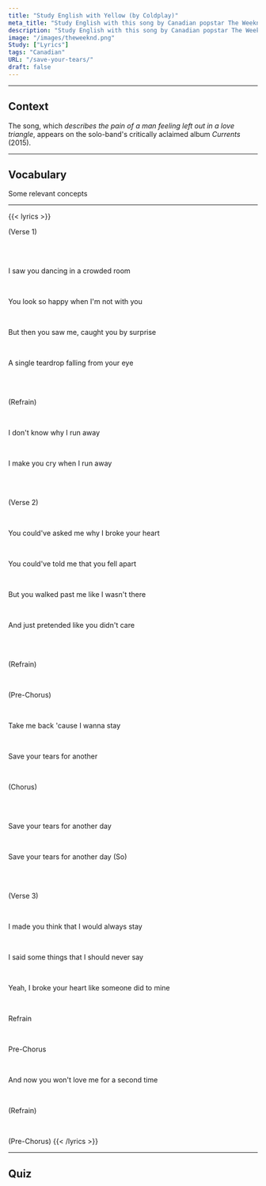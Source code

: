 ```yaml
---
title: "Study English with Yellow (by Coldplay)"
meta_title: "Study English with this song by Canadian popstar The Weeknd."
description: "Study English with this song by Canadian popstar The Weeknd."
image: "/images/theweeknd.png"
Study: ["Lyrics"]
tags: "Canadian"
URL: "/save-your-tears/"
draft: false
---
```

<hr>

## Context

The song, which *describes the pain of a man feeling left out in a love triangle*, appears on the solo-band's critically aclaimed album *Currents* (2015).

<hr>

## Vocabulary

Some relevant concepts

<hr>

{{< lyrics >}}

<a data-bs-title=":es: Verso 1" data-bs-content="ENGLISH" tabindex="0" data-bs-html="true" class="marginalia" role="button" data-bs-placement="bottom" data-bs-toggle="popover" data-bs-trigger="focus">(Verse 1)</a>

<br><br>

<a data-bs-title=":es: Te vi" data-bs-content="<b>Study:</b><br>-pronouns-simplepresent" tabindex="0" data-bs-html="true" class="marginalia" role="button" data-bs-placement="bottom" data-bs-toggle="popover" data-bs-trigger="focus">I saw you</a>
<a data-bs-title=":es: bailando" data-bs-content="<b>Study:</b><br>-progressives" tabindex="0" data-bs-html="true" class="marginalia" role="button" data-bs-placement="bottom" data-bs-toggle="popover" data-bs-trigger="focus">dancing</a>
<a data-bs-title=":es: en una habitación repleta" data-bs-content="<b>Study:</b><br>-prepositions-articles-adjectives" tabindex="0" data-bs-html="true" class="marginalia" role="button" data-bs-placement="bottom" data-bs-toggle="popover" data-bs-trigger="focus">in a crowded room</a>

<br>

<a data-bs-title=":es: Te ves" data-bs-content="<b>Study:</b><br>-pronouns-simplepresent" tabindex="0" data-bs-html="true" class="marginalia" role="button" data-bs-placement="bottom" data-bs-toggle="popover" data-bs-trigger="focus">You look</a>
<a data-bs-title=":es: tan feliz" data-bs-content="<b>Study:</b><br>-adverbs-adjectives" tabindex="0" data-bs-html="true" class="marginalia" role="button" data-bs-placement="bottom" data-bs-toggle="popover" data-bs-trigger="focus">so happy</a>
<a data-bs-title=":es: cuando" data-bs-content="<b>Study:</b><br>-connectors" tabindex="0" data-bs-html="true" class="marginalia" role="button" data-bs-placement="bottom" data-bs-toggle="popover" data-bs-trigger="focus">when</a>
<a data-bs-title=":es: no estoy" data-bs-content="<b>Study:</b><br>-pronouns-verbtobe-contractions" tabindex="0" data-bs-html="true" class="marginalia" role="button" data-bs-placement="bottom" data-bs-toggle="popover" data-bs-trigger="focus">I'm not</a>
<a data-bs-title=":es: contigo" data-bs-content="<b>Study:</b><br>-prepositions-pronouns" tabindex="0" data-bs-html="true" class="marginalia" role="button" data-bs-placement="bottom" data-bs-toggle="popover" data-bs-trigger="focus">with you</a>

<br>

<a data-bs-title=":es: Pero" data-bs-content="<b>Study:</b><br>-connectors" tabindex="0" data-bs-html="true" class="marginalia" role="button" data-bs-placement="bottom" data-bs-toggle="popover" data-bs-trigger="focus">But</a>
<a data-bs-title=":es: luego" data-bs-content="<b>Study:</b><br>-adverbs" tabindex="0" data-bs-html="true" class="marginalia" role="button" data-bs-placement="bottom" data-bs-toggle="popover" data-bs-trigger="focus">then</a>
<a data-bs-title=":es: me viste" data-bs-content="<b>Study:</b><br>-pronouns-simplepast" tabindex="0" data-bs-html="true" class="marginalia" role="button" data-bs-placement="bottom" data-bs-toggle="popover" data-bs-trigger="focus">you saw me</a>,
<a data-bs-title=":es: te pillé por sorpresa" data-bs-content="<b>Study:</b><br>-simplepast-pronouns-prepositions" tabindex="0" data-bs-html="true" class="marginalia" role="button" data-bs-placement="bottom" data-bs-toggle="popover" data-bs-trigger="focus">caught you by surprise</a>

<br>

<a data-bs-title=":es: Una sola lágrima" data-bs-content="<b>Study:</b><br>-articles-adjectives" tabindex="0" data-bs-html="true" class="marginalia" role="button" data-bs-placement="bottom" data-bs-toggle="popover" data-bs-trigger="focus">A single teardrop</a>
<a data-bs-title=":es: cayendo de" data-bs-content="<b>Study:</b><br>-progressives-prepositions" tabindex="0" data-bs-html="true" class="marginalia" role="button" data-bs-placement="bottom" data-bs-toggle="popover" data-bs-trigger="focus">falling from</a>
<a data-bs-title=":es: tus ojos" data-bs-content="<b>Study:</b><br>-possessives" tabindex="0" data-bs-html="true" class="marginalia" role="button" data-bs-placement="bottom" data-bs-toggle="popover" data-bs-trigger="focus">your eye</a>

<br><br>

<a data-bs-title=":es: Coro" data-bs-content="CONTENT" tabindex="0" data-bs-html="true" class="marginalia" role="button" data-bs-placement="bottom" data-bs-toggle="popover" data-bs-trigger="focus">(Refrain)</a>

<br>

<a data-bs-title=":es: No sé" data-bs-content="<b>Study:</b><br>-pronouns-simplepresent" tabindex="0" data-bs-html="true" class="marginalia" role="button" data-bs-placement="bottom" data-bs-toggle="popover" data-bs-trigger="focus">I don't know</a>
<a data-bs-title=":es: por qué" data-bs-content="<b>Study:</b><br>-adverbs" tabindex="0" data-bs-html="true" class="marginalia" role="button" data-bs-placement="bottom" data-bs-toggle="popover" data-bs-trigger="focus">why</a>
<a data-bs-title=":es: me escapo" data-bs-content="<b>Study:</b><br>-pronouns-simplepresent-adverbs" tabindex="0" data-bs-html="true" class="marginalia" role="button" data-bs-placement="bottom" data-bs-toggle="popover" data-bs-trigger="focus">I run away</a>

<br>

<a data-bs-title=":es: Te hago llorar" data-bs-content="<b>Study:</b><br>-pronouns-simplepresent" tabindex="0" data-bs-html="true" class="marginalia" role="button" data-bs-placement="bottom" data-bs-toggle="popover" data-bs-trigger="focus">I make you cry</a>
<a data-bs-title=":es: cuando" data-bs-content="<b>Study:</b><br>-connectors" tabindex="0" data-bs-html="true" class="marginalia" role="button" data-bs-placement="bottom" data-bs-toggle="popover" data-bs-trigger="focus">when</a> I run away

<br><br>

<a data-bs-title=":es: Verso 1" data-bs-content="ENGLISH" tabindex="0" data-bs-html="true" class="marginalia" role="button" data-bs-placement="bottom" data-bs-toggle="popover" data-bs-trigger="focus">(Verse 2)</a>

<br>

<a data-bs-title=":es: Podrías haberme preguntado" data-bs-content="<b>Study:</b><br>-pronouns-modalverbs-unrealpast" tabindex="0" data-bs-html="true" class="marginalia" role="button" data-bs-placement="bottom" data-bs-toggle="popover" data-bs-trigger="focus">You could've asked me</a>
<a data-bs-title=":es: por qué" data-bs-content="<b>Study:</b><br>-adverbs" tabindex="0" data-bs-html="true" class="marginalia" role="button" data-bs-placement="bottom" data-bs-toggle="popover" data-bs-trigger="focus">why</a>
<a data-bs-title=":es: te rompí" data-bs-content="<b>Study:</b><br>-pronouns-simplepast" tabindex="0" data-bs-html="true" class="marginalia" role="button" data-bs-placement="bottom" data-bs-toggle="popover" data-bs-trigger="focus">I broke</a>
<a data-bs-title=":es: el corazón" data-bs-content="<b>Study:</b><br>-possessives" tabindex="0" data-bs-html="true" class="marginalia" role="button" data-bs-placement="bottom" data-bs-toggle="popover" data-bs-trigger="focus">your heart</a>

<br>

<a data-bs-title=":es: Podrías haberme dicho" data-bs-content="<b>Study:</b><br>-pronouns-modalverbs-unrealpast" tabindex="0" data-bs-html="true" class="marginalia" role="button" data-bs-placement="bottom" data-bs-toggle="popover" data-bs-trigger="focus">You could've told me</a>
<a data-bs-title=":es: que" data-bs-content="<b>Study:</b><br>-connectors" tabindex="0" data-bs-html="true" class="marginalia" role="button" data-bs-placement="bottom" data-bs-toggle="popover" data-bs-trigger="focus">that</a>
<a data-bs-title=":es: te rompiste" data-bs-content="<b>Study:</b><br>-pronouns-simplepast-phrasalverbs" tabindex="0" data-bs-html="true" class="marginalia" role="button" data-bs-placement="bottom" data-bs-toggle="popover" data-bs-trigger="focus">you fell apart</a>

<br>

<a data-bs-title=":es: Pero" data-bs-content="<b>Study:</b><br>-connectors" tabindex="0" data-bs-html="true" class="marginalia" role="button" data-bs-placement="bottom" data-bs-toggle="popover" data-bs-trigger="focus">But</a>
<a data-bs-title=":es: pasaste junto a mí" data-bs-content="<b>Study:</b><br>-pronouns-phrasalverbs" tabindex="0" data-bs-html="true" class="marginalia" role="button" data-bs-placement="bottom" data-bs-toggle="popover" data-bs-trigger="focus">you walked past me</a>
<a data-bs-title=":es: como si yo no estuviera" data-bs-content="<b>Study:</b><br>-adverbs-pronouns-verbtobe-unrealpast" tabindex="0" data-bs-html="true" class="marginalia" role="button" data-bs-placement="bottom" data-bs-toggle="popover" data-bs-trigger="focus">like I wasn't</a>
<a data-bs-title=":es: allí" data-bs-content="<b>Study:</b><br>-adverb" tabindex="0" data-bs-html="true" class="marginalia" role="button" data-bs-placement="bottom" data-bs-toggle="popover" data-bs-trigger="focus">there</a>

<br>

<a data-bs-title=":es: Y" data-bs-content="<b>Study:</b><br>-connectors" tabindex="0" data-bs-html="true" class="marginalia" role="button" data-bs-placement="bottom" data-bs-toggle="popover" data-bs-trigger="focus">And</a>
<a data-bs-title=":es: simplemente predentiste" data-bs-content="<b>Study:</b><br>-adverbs-simplepast" tabindex="0" data-bs-html="true" class="marginalia" role="button" data-bs-placement="bottom" data-bs-toggle="popover" data-bs-trigger="focus">just pretended</a>
<a data-bs-title=":es: como que no te importaba" data-bs-content="<b>Study:</b><br>-adverbs-pronouns-simplepast" tabindex="0" data-bs-html="true" class="marginalia" role="button" data-bs-placement="bottom" data-bs-toggle="popover" data-bs-trigger="focus">like you didn't care</a>

<br><br>

(Refrain)

<br>

(Pre-Chorus)

<br>

<a data-bs-title=":es: Llévame de vuelta" data-bs-content="<b>Study:</b><br>-imperatives-phrasalverbs-pronouns" tabindex="0" data-bs-html="true" class="marginalia" role="button" data-bs-placement="bottom" data-bs-toggle="popover" data-bs-trigger="focus">Take me back</a>
<a data-bs-title=":es: porque" data-bs-content="<b>Study:</b><br>-connectors-contractions" tabindex="0" data-bs-html="true" class="marginalia" role="button" data-bs-placement="bottom" data-bs-toggle="popover" data-bs-trigger="focus">'cause</a>
<a data-bs-title=":es: quiero quedarme" data-bs-content="<b>Study:</b><br>-pronouns-simplepresent-verbpatterns-verbpatterns" tabindex="0" data-bs-html="true" class="marginalia" role="button" data-bs-placement="bottom" data-bs-toggle="popover" data-bs-trigger="focus">I wanna stay</a>

<br>

<a data-bs-title=":es: Guarda tus lágrimas" data-bs-content="<b>Study:</b><br>-imperatives-possessives" tabindex="0" data-bs-html="true" class="marginalia" role="button" data-bs-placement="bottom" data-bs-toggle="popover" data-bs-trigger="focus">Save your tears</a>
<a data-bs-title=":es: para otro" data-bs-content="<b>Study:</b><br>-prepositions-pronouns" tabindex="0" data-bs-html="true" class="marginalia" role="button" data-bs-placement="bottom" data-bs-toggle="popover" data-bs-trigger="focus">for another</a>

<br>

(Chorus)

<br><br>

<a data-bs-title=":es: Guarda tus lágrimas" data-bs-content="<b>Study:</b><br>-imperatives-possessives" tabindex="0" data-bs-html="true" class="marginalia" role="button" data-bs-placement="bottom" data-bs-toggle="popover" data-bs-trigger="focus">Save your tears</a>
<a data-bs-title=":es: para" data-bs-content="<b>Study:</b><br>-prepositions" tabindex="0" data-bs-html="true" class="marginalia" role="button" data-bs-placement="bottom" data-bs-toggle="popover" data-bs-trigger="focus">for</a>
<a data-bs-title=":es: otro día" data-bs-content="<b>Study:</b><br>-pronouns" tabindex="0" data-bs-html="true" class="marginalia" role="button" data-bs-placement="bottom" data-bs-toggle="popover" data-bs-trigger="focus">another day</a>

<br>

Save your tears for another day
(<a data-bs-title=":es: Entonces" data-bs-content="<b>Study:</b><br>-connectors" tabindex="0" data-bs-html="true" class="marginalia" role="button" data-bs-placement="bottom" data-bs-toggle="popover" data-bs-trigger="focus">So</a>)

<br><br>

(Verse 3)

<br>

<a data-bs-title=":es: Te hice pensar" data-bs-content="<b>Study:</b><br>-pronouns-simplepast" tabindex="0" data-bs-html="true" class="marginalia" role="button" data-bs-placement="bottom" data-bs-toggle="popover" data-bs-trigger="focus">I made you think</a>
<a data-bs-title=":es: que" data-bs-content="<b>Study:</b><br>-connectors" tabindex="0" data-bs-html="true" class="marginalia" role="button" data-bs-placement="bottom" data-bs-toggle="popover" data-bs-trigger="focus">that</a>
<a data-bs-title=":es: siempre me quedaría" data-bs-content="<b>Study:</b><br>-pronouns-modalverbs-adverbs" tabindex="0" data-bs-html="true" class="marginalia" role="button" data-bs-placement="bottom" data-bs-toggle="popover" data-bs-trigger="focus">I would always stay</a>

<br>

<a data-bs-title=":es: Dije" data-bs-content="<b>Study:</b><br>-pronouns-simplepast" tabindex="0" data-bs-html="true" class="marginalia" role="button" data-bs-placement="bottom" data-bs-toggle="popover" data-bs-trigger="focus">I said</a>
<a data-bs-title=":es: algunas cosas" data-bs-content="<b>Study:</b><br>-quantifiers" tabindex="0" data-bs-html="true" class="marginalia" role="button" data-bs-placement="bottom" data-bs-toggle="popover" data-bs-trigger="focus">some things</a> that
<a data-bs-title=":es: nunca debería decir" data-bs-content="<b>Study:</b><br>-pronouns-modalverbs-adverbs" tabindex="0" data-bs-html="true" class="marginalia" role="button" data-bs-placement="bottom" data-bs-toggle="popover" data-bs-trigger="focus">I should never say</a>

<br>

Yeah, <a data-bs-title=":es: rompí" data-bs-content="<b>Study:</b><br>-pronouns-simplepast" tabindex="0" data-bs-html="true" class="marginalia" role="button" data-bs-placement="bottom" data-bs-toggle="popover" data-bs-trigger="focus">I broke</a>
<a data-bs-title=":es: tu corazón" data-bs-content="<b>Study:</b><br>-possessives" tabindex="0" data-bs-html="true" class="marginalia" role="button" data-bs-placement="bottom" data-bs-toggle="popover" data-bs-trigger="focus">your heart</a>
<a data-bs-title=":es: como" data-bs-content="<b>Study:</b><br>-adverbs" tabindex="0" data-bs-html="true" class="marginalia" role="button" data-bs-placement="bottom" data-bs-toggle="popover" data-bs-trigger="focus">like</a>
<a data-bs-title=":es: alguien" data-bs-content="<b>Study:</b><br>-pronouns" tabindex="0" data-bs-html="true" class="marginalia" role="button" data-bs-placement="bottom" data-bs-toggle="popover" data-bs-trigger="focus">someone</a>
<a data-bs-title=":es: hizo con el mío" data-bs-content="<b>Study:</b><br>-simplepast-prepositions-possessives" tabindex="0" data-bs-html="true" class="marginalia" role="button" data-bs-placement="bottom" data-bs-toggle="popover" data-bs-trigger="focus">did to mine</a>

<br>

Refrain

<br>

Pre-Chorus

<br>



<a data-bs-title=":es: Y" data-bs-content="<b>Study:</b><br>-connectors" tabindex="0" data-bs-html="true" class="marginalia" role="button" data-bs-placement="bottom" data-bs-toggle="popover" data-bs-trigger="focus">And</a>
<a data-bs-title=":es: ahora" data-bs-content="<b>Study:</b><br>-adverbs" tabindex="0" data-bs-html="true" class="marginalia" role="button" data-bs-placement="bottom" data-bs-toggle="popover" data-bs-trigger="focus">now</a>
<a data-bs-title=":es: no me amarás" data-bs-content="<b>Study:</b><br>-pronouns-future" tabindex="0" data-bs-html="true" class="marginalia" role="button" data-bs-placement="bottom" data-bs-toggle="popover" data-bs-trigger="focus">you won't love me</a>
<a data-bs-title=":es: una segunda oportunidad" data-bs-content="<b>Study:</b><br>-prepositions-articles-numbers" tabindex="0" data-bs-html="true" class="marginalia" role="button" data-bs-placement="bottom" data-bs-toggle="popover" data-bs-trigger="focus">for a second time</a>

<br>

(Refrain)

<br>

(Pre-Chorus)
{{< /lyrics >}}

<hr>


## Quiz